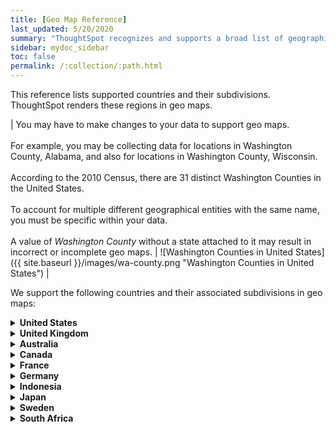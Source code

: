```yaml
---
title: [Geo Map Reference]
last_updated: 5/20/2020
summary: "ThoughtSpot recognizes and supports a broad list of geographic regions and their subdivisions."
sidebar: mydoc_sidebar
toc: false
permalink: /:collection/:path.html
---
```

This reference lists supported countries and their subdivisions. ThoughtSpot renders these regions in geo maps.

| You may have to make changes to your data to support geo maps.<br/><br/>For example, you may be collecting data for locations in Washington County, Alabama, and also for locations in Washington County, Wisconsin.<br/><br/>According to the 2010 Census, there are 31 distinct Washington Counties in the United States.<br/><br/>To account for multiple different geographical entities with the same name, you must be specific within your data.<br/><br/>A value of *Washington County* without a state attached to it may result in incorrect or incomplete geo maps. | ![Washington Counties in United States]({{ site.baseurl }}/images/wa-county.png "Washington Counties in United States") |

We support the following countries and their associated subdivisions in geo maps:
<details>
<summary><b>United States</b></summary>
&nbsp;&nbsp;&nbsp;&nbsp;State, State abbreviations, State FIPS<br>
&nbsp;&nbsp;&nbsp;&nbsp;County, County FIPS<br>
&nbsp;&nbsp;&nbsp;&nbsp;Zip Code<br>
</details>
<details>
<summary><b>United Kingdom</b></summary>
&nbsp;&nbsp;&nbsp;&nbsp;County and Unitary Authority<br>
&nbsp;&nbsp;&nbsp;&nbsp;Local Area District<br>
&nbsp;&nbsp;&nbsp;&nbsp;Zip Code<br><!--Since 5.3.0>-->
</details>
<!--Since 5.2.0-->
<details>
<summary><b>Australia</b></summary>
&nbsp;&nbsp;&nbsp;&nbsp;State, State abbreviations<br>
&nbsp;&nbsp;&nbsp;&nbsp;Suburb<br>
&nbsp;&nbsp;&nbsp;&nbsp;Postcode<br>
</details>
<details>
<summary><b>Canada</b></summary>
&nbsp;&nbsp;&nbsp;&nbsp;Province and Territory, Province and Territory abbreviations<br>
&nbsp;&nbsp;&nbsp;&nbsp;Census Divisions<br>
&nbsp;&nbsp;&nbsp;&nbsp;Postal Code<br>
</details>
<details>
<summary><b>France</b></summary>
&nbsp;&nbsp;&nbsp;&nbsp;Region<br>
&nbsp;&nbsp;&nbsp;&nbsp;Department<br>
</details>
<details>
<summary><b>Germany</b></summary>
&nbsp;&nbsp;&nbsp;&nbsp;State<br>
&nbsp;&nbsp;&nbsp;&nbsp;District<br>
&nbsp;&nbsp;&nbsp;&nbsp;Postal Code<br>
</details>
<details>
<summary><b>Indonesia</b></summary>
&nbsp;&nbsp;&nbsp;&nbsp;Province and Territory<br>
</details>
<!--Since 5.2.0-->
<details>
<summary><b>Japan</b></summary>
&nbsp;&nbsp;&nbsp;&nbsp;Prefecture<br>
&nbsp;&nbsp;&nbsp;&nbsp;PMC<br>
</details>
<details>
<summary><b>Sweden</b></summary>
&nbsp;&nbsp;&nbsp;&nbsp;County<br>
&nbsp;&nbsp;&nbsp;&nbsp;Municipality<br>
&nbsp;&nbsp;&nbsp;&nbsp;Post Code<br><!--Since 5.3.0 -->
</details>
<details>
<summary><b>South Africa</b></summary>
&nbsp;&nbsp;&nbsp;&nbsp;State<br>
&nbsp;&nbsp;&nbsp;&nbsp;District<br>
</details>
